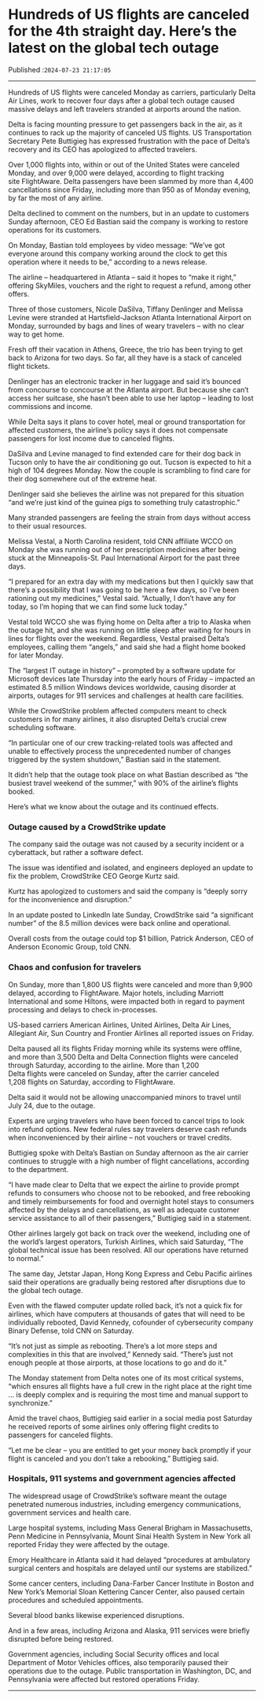 # Hundreds of US flights are canceled for the 4th straight day. Here’s the latest on the global tech outage

Published :`2024-07-23 21:17:05`

---

Hundreds of US flights were canceled Monday as carriers, particularly Delta Air Lines, work to recover four days after a global tech outage caused massive delays and left travelers stranded at airports around the nation.

Delta is facing mounting pressure to get passengers back in the air, as it continues to rack up the majority of canceled US flights. US Transportation Secretary Pete Buttigieg has expressed frustration with the pace of Delta’s recovery and its CEO has apologized to affected travelers.

Over 1,000 flights into, within or out of the United States were canceled Monday, and over 9,000 were delayed, according to flight tracking site FlightAware. Delta passengers have been slammed by more than 4,400 cancellations since Friday, including more than 950 as of Monday evening, by far the most of any airline.

Delta declined to comment on the numbers, but in an update to customers Sunday afternoon, CEO Ed Bas﻿tian said the company is working to restore operations for its customers.

On Monday, Bastian told employees by video message: “We’ve got everyone around this company working around the clock to get this operation where it needs to be,” according to a news release.

The airline – headquartered in Atlanta – said it hopes to “make it right,” offering SkyMiles, vouchers and the right to request a refund, among other offers.

Three of those customers, Nicole DaSilva, Tiffany Denlinger and Melissa Levine were stranded at Hartsfield-Jackson Atlanta International Airport on Monday, surrounded by bags and lines of weary travelers – with no clear way to get home.

Fresh off their vacation in Athens, Greece, the trio has been trying to get back to Arizona for two days. So far, all they have is a stack of canceled flight tickets.

Denlinger has an electronic tracker in her luggage and said it’s bounced from concourse to concourse at the Atlanta airport. But because she can’t access her suitcase, she hasn’t been able to use her laptop – leading to lost commissions and income.

While Delta says it plans to cover hotel, meal or ground transportation for affected customers, the airline’s policy says it does not compensate passengers for lost income due to canceled flights.

DaSilva and Levine managed to find extended care for their dog back in Tucson only to have the air conditioning go out. Tucson is expected to hit a high of 104 degrees Monday. Now the couple is scrambling to find care for their dog somewhere out of the extreme heat.

Denlinger said she believes the airline was not prepared for this situation “and we’re just kind of the guinea pigs to something truly catastrophic.”

Many stranded passengers are feeling the strain from days without access to their usual resources.

Melissa Vestal, a North Carolina resident, told CNN affiliate WCCO on Monday she was running out of her prescription medicines after being stuck at the Minneapolis-St. Paul International Airport for the past three days.

“I prepared for an extra day with my medications but then I quickly saw that there’s a possibility that I was going to be here a few days, so I’ve been rationing out my medicines,” Vestal said. “Actually, I don’t have any for today, so I’m hoping that we can find some luck today.”

Vestal told WCCO she was flying home on Delta after a trip to Alaska when the outage hit, and she was running on little sleep after waiting for hours in lines for flights over the weekend. Regardless, Vestal praised Delta’s employees, calling them “angels,” and said she had a flight home booked for later Monday.

The “largest IT outage in history” – prompted by a software update for Microsoft devices late Thursday into the early hours of Friday – impacted an estimated 8.5 million Windows devices worldwide, causing disorder at airports, outages for 911 services and challenges at health care facilities.

While the CrowdStrike problem affected computers meant to check customers in for many airlines, it also disrupted Delta’s crucial crew scheduling software.

“In particular one of our crew tracking-related tools was affected and unable to effectively process the unprecedented number of changes triggered by the system shutdown,” Bastian said in the statement.

It didn’t help that the outage took place on what Bastian described as “the busiest travel weekend of the summer,” with 90% of the airline’s flights booked.

Here’s what we know about the outage and its continued effects.

### Outage caused by a CrowdStrike update

The company said the outage was not caused by a security incident or a cyberattack, but rather a software defect.

The issue was identified and isolated, and engineers deployed an update to fix the problem, CrowdStrike CEO George Kurtz said.

Kurtz has apologized to customers and said the company is “deeply sorry for the inconvenience and disruption.”

In an update posted to LinkedIn late Sunday, CrowdStrike said “a significant number” of the 8.5 million devices were back online and operational.

Overall costs from the outage could top $1 billion, Patrick Anderson, CEO of Anderson Economic Group, told CNN.

### Chaos and confusion for travelers

On Sunday, more than 1,800 US flights were canceled and more than 9,900 delayed, according to FlightAware. Major hotels, including Marriott International and some Hiltons, were impacted both in regard to payment processing and delays to check in-processes.

US-based carriers American Airlines, United Airlines, Delta Air Lines, Allegiant Air, Sun Country and Frontier Airlines all reported issues on Friday.

Delta paused all its flights Friday morning while its systems were offline, and more than 3,500 Delta and Delta Connection flights were canceled through Saturday, according to the airline. More than 1,200 Delta flights were canceled on Sunday, after the carrier canceled 1,208 flights on Saturday, according to FlightAware.

Delta said it would not be allowing unaccompanied minors to travel until July 24, due to the outage.

Experts are urging travelers who have been forced to cancel trips to look into refund options. New federal rules say travelers deserve cash refunds when inconvenienced by their airline – not vouchers or travel credits.

Buttigieg spoke with Delta’s Bastian on Sunday afternoon as the air carrier continues to struggle with a high number of flight cancellations, according to the department.

“I have made clear to Delta that we expect the airline to provide prompt refunds to consumers who choose not to be rebooked, and free rebooking and timely reimbursements for food and overnight hotel stays to consumers affected by the delays and cancellations, as well as adequate customer service assistance to all of their passengers,” Buttigieg said in a statement.

Other airlines largely got back on track over the weekend, including one of the world’s largest operators, Turkish Airlines, which said Saturday, “The global technical issue has been resolved. All our operations have returned to normal.”

The same day, Jetstar Japan, Hong Kong Express and Cebu Pacific airlines said their operations are gradually being restored after disruptions due to the global tech outage.

Even with the flawed computer update rolled back, it’s not a quick fix for airlines, which have computers at thousands of gates that will need to be individually rebooted, David Kennedy, cofounder of cybersecurity company Binary Defense, told CNN on Saturday.

“It’s not just as simple as rebooting. There’s a lot more steps and complexities in this that are involved,” Kennedy said. “There’s just not enough people at those airports, at those locations to go and do it.”

The Monday statement from Delta notes one of its most critical systems, “which ensures all flights have a full crew in the right place at the right time … is deeply complex and is requiring the most time and manual support to synchronize.”

Amid the travel chaos, Buttigieg said earlier in a social media post Saturday he received reports of some airlines only offering flight credits to passengers for canceled flights.

“Let me be clear – you are entitled to get your money back promptly if your flight is canceled and you don’t take a rebooking,” Buttigieg said.

### Hospitals, 911 systems and government agencies affected

The widespread usage of CrowdStrike’s software meant the outage penetrated numerous industries, including emergency communications, government services and health care.

Large hospital systems, including Mass General Brigham in Massachusetts, Penn Medicine in Pennsylvania, Mount Sinai Health System in New York all reported Friday they were affected by the outage.

Emory Healthcare in Atlanta said it had delayed “procedures at ambulatory surgical centers and hospitals are delayed until our systems are stabilized.”

Some cancer centers, including Dana-Farber Cancer Institute in Boston and New York’s Memorial Sloan Kettering Cancer Center, also paused certain procedures and scheduled appointments.

Several blood banks likewise experienced disruptions.

And in a few areas, including Arizona and Alaska, 911 services were briefly disrupted before being restored.

Government agencies, including Social Security offices and local Department of Motor Vehicles offices, also temporarily paused their operations due to the outage. Public transportation in Washington, DC, and Pennsylvania were affected but restored operations Friday.

---

